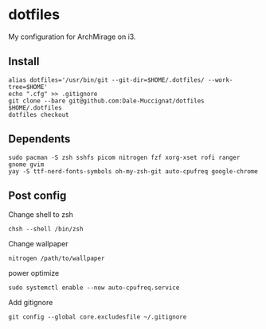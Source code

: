 # dotfiles

My configuration for ArchMirage on i3.

## Install

```
alias dotfiles='/usr/bin/git --git-dir=$HOME/.dotfiles/ --work-tree=$HOME'
echo ".cfg" >> .gitignore
git clone --bare git@github.com:Dale-Muccignat/dotfiles $HOME/.dotfiles
dotfiles checkout
```

## Dependents

```
sudo pacman -S zsh sshfs picom nitrogen fzf xorg-xset rofi ranger gnome gvim
yay -S ttf-nerd-fonts-symbols oh-my-zsh-git auto-cpufreq google-chrome
```

## Post config

Change shell to zsh
```
chsh --shell /bin/zsh
```
Change wallpaper
```
nitrogen /path/to/wallpaper
```
power optimize
```
sudo systemctl enable --now auto-cpufreq.service
```
Add gitignore
```
git config --global core.excludesfile ~/.gitignore
```
